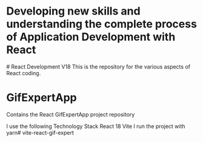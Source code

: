 <h1>Developing new skills and understanding the complete process of Application Development with React</h1>
# React Development V18
This is the repository for the various aspects of React coding.

# GifExpertApp
Contains the React GifExpertApp project repository

I use the following Technology Stack
React 18
Vite
I run the project with yarn# vite-react-gif-expert
